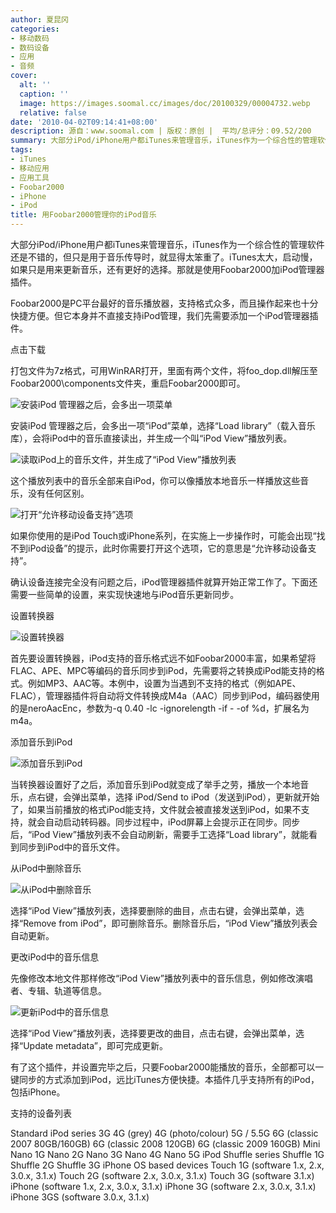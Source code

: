 ```yaml
---
author: 夏昆冈
categories:
- 移动数码
- 数码设备
- 应用
- 音频
cover:
  alt: ''
  caption: ''
  image: https://images.soomal.cc/images/doc/20100329/00004732.webp
  relative: false
date: '2010-04-02T09:14:41+08:00'
description: 源自：www.soomal.com | 版权：原创 |  平均/总评分：09.52/200
summary: 大部分iPod/iPhone用户都iTunes来管理音乐，iTunes作为一个综合性的管理软件还是不错的，但只是用于音乐传导时，就显得太笨重了。iTunes太大，启动慢，如果只是用来更新音乐，还有更好的选择。那就是使用Foobar2000加iPod管理器插件。
tags:
- iTunes
- 移动应用
- 应用工具
- Foobar2000
- iPhone
- iPod
title: 用Foobar2000管理你的iPod音乐
---
```


大部分iPod/iPhone用户都iTunes来管理音乐，iTunes作为一个综合性的管理软件还是不错的，但只是用于音乐传导时，就显得太笨重了。iTunes太大，启动慢，如果只是用来更新音乐，还有更好的选择。那就是使用Foobar2000加iPod管理器插件。



Foobar2000是PC平台最好的音乐播放器，支持格式众多，而且操作起来也十分快捷方便。但它本身并不直接支持iPod管理，我们先需要添加一个iPod管理器插件。



点击下载



打包文件为7z格式，可用WinRAR打开，里面有两个文件，将foo_dop.dll解压至Foobar2000\components文件夹，重启Foobar2000即可。



![安装iPod 管理器之后，会多出一项菜单](https://images.soomal.cc/images/doc/20100326/00004706.webp)



安装iPod 管理器之后，会多出一项“iPod”菜单，选择“Load library”（载入音乐库），会将iPod中的音乐直接读出，并生成一个叫“iPod 
View”播放列表。



![读取iPod上的音乐文件，并生成了“iPod View”播放列表](https://images.soomal.cc/images/doc/20100326/00004707.webp)



这个播放列表中的音乐全部来自iPod，你可以像播放本地音乐一样播放这些音乐，没有任何区别。



![打开“允许移动设备支持”选项](https://images.soomal.cc/images/doc/20100326/00004708.webp)



如果你使用的是iPod 
Touch或iPhone系列，在实施上一步操作时，可能会出现“找不到iPod设备”的提示，此时你需要打开这个选项，它的意思是“允许移动设备支持”。



确认设备连接完全没有问题之后，iPod管理器插件就算开始正常工作了。下面还需要一些简单的设置，来实现快速地与iPod音乐更新同步。



设置转换器



![设置转换器](https://images.soomal.cc/images/doc/20100326/00004709.webp)



首先要设置转换器，iPod支持的音乐格式远不如Foobar2000丰富，如果希望将FLAC、APE、MPC等编码的音乐同步到iPod，先需要将之转换成iPod能支持的格式。例如MP3、AAC等。本例中，设置为当遇到不支持的格式（例如APE、FLAC），管理器插件将自动将文件转换成M4a（AAC）同步到iPod，编码器使用的是neroAacEnc，参数为-q 
0.40 -lc -ignorelength -if - -of %d，扩展名为m4a。



添加音乐到iPod



![添加音乐到iPod](https://images.soomal.cc/images/doc/20100326/00004710.webp)



当转换器设置好了之后，添加音乐到iPod就变成了举手之劳，播放一个本地音乐，点右键，会弹出菜单，选择 iPod/Send to 
iPod（发送到iPod），更新就开始了，如果当前播放的格式iPod能支持，文件就会被直接发送到iPod，如果不支持，就会自动启动转码器。同步过程中，iPod屏幕上会提示正在同步。同步后，“iPod 
View”播放列表不会自动刷新，需要手工选择“Load library”，就能看到同步到iPod中的音乐文件。



从iPod中删除音乐



![从iPod中删除音乐](https://images.soomal.cc/images/doc/20100326/00004711.webp)



选择“iPod View”播放列表，选择要删除的曲目，点击右键，会弹出菜单，选择“Remove from iPod”，即可删除音乐。删除音乐后，“iPod 
View”播放列表会自动更新。



更改iPod中的音乐信息



先像修改本地文件那样修改“iPod View”播放列表中的音乐信息，例如修改演唱者、专辑、轨道等信息。



![更新iPod中的音乐信息](https://images.soomal.cc/images/doc/20100326/00004712.webp)



选择“iPod View”播放列表，选择要更改的曲目，点击右键，会弹出菜单，选择“Update metadata”，即可完成更新。



有了这个插件，并设置完毕之后，只要Foobar2000能播放的音乐，全部都可以一键同步的方式添加到iPod，远比iTunes方便快捷。本插件几乎支持所有的iPod，包括iPhone。



支持的设备列表



Standard iPod series
3G
4G (grey)
4G (photo/colour)
5G / 5.5G
6G (classic 2007 80GB/160GB)
6G (classic 2008 120GB)
6G (classic 2009 160GB)
Mini
Nano 1G
Nano 2G
Nano 3G
Nano 4G
Nano 5G
iPod Shuffle series
Shuffle 1G
Shuffle 2G
Shuffle 3G
iPhone OS based devices
Touch 1G (software 1.x, 2.x, 3.0.x, 3.1.x)
Touch 2G (software 2.x, 3.0.x, 3.1.x)
Touch 3G (software 3.1.x)
iPhone (software 1.x, 2.x, 3.0.x, 3.1.x)
iPhone 3G (software 2.x, 3.0.x, 3.1.x)
iPhone 3GS (software 3.0.x, 3.1.x)